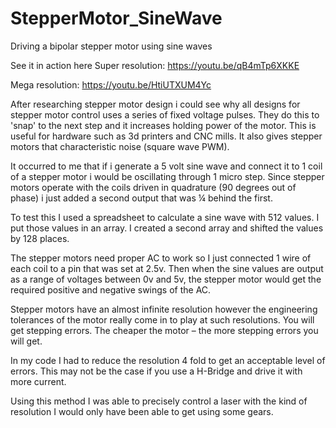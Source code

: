 # StepperMotor_SineWave

Driving a bipolar stepper motor using sine waves

See it in action here
Super resolution: https://youtu.be/qB4mTp6XKKE

Mega resolution: https://youtu.be/HtiUTXUM4Yc


After researching stepper motor design i could see why all designs for stepper motor control uses a series of fixed voltage pulses. They do this to 'snap' to the next step and it increases holding power of the motor. This is useful for hardware such as 3d printers and CNC mills. It also gives stepper motors that characteristic noise (square wave PWM).

It occurred to me that if i generate a 5 volt sine wave and connect it to 1 coil of a stepper motor i would be oscillating through 1 micro step.
Since stepper motors operate with the coils driven in quadrature (90 degrees out of phase) i just added a second output that was ¼ behind the first.

To test this I used a spreadsheet to calculate a sine wave with 512 values.
I put those values in an array. I created a second array and shifted the values by 128 places.

The stepper motors need proper AC to work so I just connected 1 wire of each coil to a pin that was set at 2.5v.
Then when the sine values are output as a range of voltages between 0v and 5v, the stepper motor would get the required positive and negative swings of the AC.

Stepper motors have an almost infinite resolution however the engineering tolerances of the motor really come in to play at such resolutions. You will get stepping errors.
The cheaper the motor – the more stepping errors you will get.

In my code I had to reduce the resolution 4 fold to get an acceptable level of errors. This may not be the case if you use a H-Bridge and drive it with more current.

Using this method I was able to precisely control a laser with the kind of resolution I would only have been able to get using some gears.
